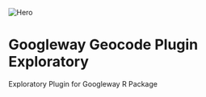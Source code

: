 ![Hero](http://i374.photobucket.com/albums/oo185/mlisle90/Untitled-1_zpsabknq3ii.png)


# Googleway Geocode Plugin Exploratory
Exploratory Plugin for Googleway R Package
